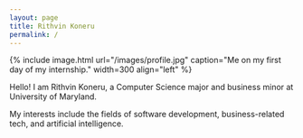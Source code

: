 ```yaml
---
layout: page
title: Rithvin Koneru
permalink: /
---
```


{% include image.html url="/images/profile.jpg" caption="Me on my first day of my internship." width=300 align="left" %}

Hello! I am Rithvin Koneru, a Computer Science major and business minor at University of Maryland.

My interests include the fields of software development, business-related tech, and artificial intelligence.
